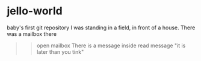 # jello-world
baby's first git repository
I was standing in a field, in front of a house.  There was a mailbox there
>>open mailbox
There is a message inside
>>read message
"it is later than you tink"
